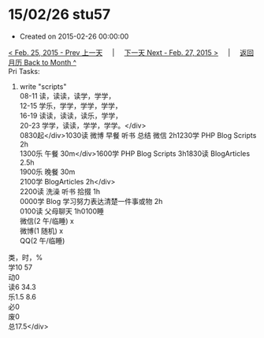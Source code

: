 # 15/02/26 stu57

* Created on 2015-02-26 00:00:00

[&lt; Feb. 25, 2015 - Prev 上一天](d25.md)     \|     [下一天 Next - Feb. 27, 2015 &gt;](d27.md)     \|     [返回月历 Back to Month ^](index.md)   
Pri Tasks:  
1. write "scripts"  
08-11 读，读读，读学，学学，  
12-15 学乐，学学，学学，学学，  
16-19 读读，读读，读乐，学学，  
20-23 学学，读读，学学，学学。&lt;/div&gt;  
0830起&lt;/div&gt;1030读 微博 早餐 听书 总结 微信 2h1230学 PHP Blog Scripts 2h  
1300乐 午餐 30m&lt;/div&gt;1600学 PHP Blog Scripts 3h1830读 BlogArticles 2.5h  
1900乐 晚餐 30m  
2100学 BlogArticles 2h&lt;/div&gt;  
2200读 洗澡 听书 拾掇 1h  
0000学 Blog 学习努力表达清楚一件事或物 2h  
0100读 父母聊天 1h0100睡  
微信\(2 午/临睡\) x  
微博\(1 随机\) x  
QQ\(2 午/临睡\)   
  
类，时，%  
学10 57  
动0  
读6 34.3  
乐1.5 8.6  
必0  
废0  
总17.5&lt;/div&gt;

